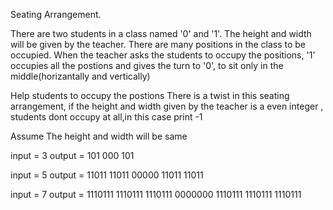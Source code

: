 Seating Arrangement. 

There are two students in a class named '0' and '1'.
The height and width will be given by the teacher. 
There are many positions in the class to be occupied.
When the teacher asks the students to occupy the positions,
'1'  occupies all the postions and gives the turn to '0', to sit only in the middle(horizantally and vertically)

Help students to occupy the postions
There is a twist in this seating arrangement, if the height and width given by the teacher is a even integer , students dont occupy at all,in this case print -1 

Assume The height and width will be same  

input = 3
output =
101
000
101

input = 5
output =
11011
11011
00000
11011
11011

input = 7
output =
1110111
1110111
1110111
0000000
1110111
1110111
1110111
